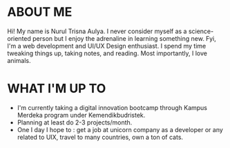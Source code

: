 # ABOUT ME
Hi! My name is Nurul Trisna Aulya. I never consider myself as a science-oriented person but I enjoy the adrenaline in learning something new. Fyi, I'm a web development and UI/UX Design enthusiast. I spend my time tweaking things up, taking notes, and reading. Most importantly, I love animals. 

# WHAT I'M UP TO
* I'm currently taking a digital innovation bootcamp through Kampus Merdeka program under Kemendikbudristek.
* Planning at least do 2-3 projects/month.
* One I day I hope to : get a job at unicorn company as a developer or any related to UIX, travel to many countries, own a ton of cats.

<!---
nurultrsa/nurultrsa is a ✨ special ✨ repository because its `README.md` (this file) appears on your GitHub profile.
You can click the Preview link to take a look at your changes.
--->
